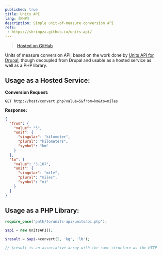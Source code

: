 ```yaml
---
published: true
title: Units API
lang: [PHP]
description: Simple unit-of-measure conversion API
refs:
 - https://shrimpza.github.io/units-api/
---
```


> [Hosted on GitHub](https://shrimpza.github.io/units-api/)

Units of measure conversion API, based on the work done by 
[Units API for Drupal](https://www.drupal.org/project/unitsapi), though 
decoupled from Drupal and usable as a hosted service as well as a PHP library.

## Usage as a Hosted Service:

**Conversion Request:**

`GET http://host/convert.php?value=5&from=km&to=miles`

**Response:**

```json
{
  "from": {
    "value": "5",
    "unit": {
      "singular": "kilometer",
      "plural": "kilometers",
      "symbol": "km"
    }
  },
  "to": {
    "value": "3.107",
    "unit": {
      "singular": "mile",
      "plural": "miles",
      "symbol": "mi"
    }
  }
}
```

## Usage as a PHP Library:

```php
require_once('path/to/units-api/unitsapi.php');

$api = new UnitsAPI();

$result = $api->convert(5, 'kg', 'lb');

// $result is an associative array with the same structure as the HTTP JSON response
```